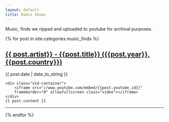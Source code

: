 ```yaml
---
layout: default
title: Radio Shows
---
```

<p class="message">
    Music, finds we ripped and uploaded to youtube for archival purposes.
</p>
<div class="posts">
  {% for post in site.categories.music_finds %}
  <article class="post">
    <h1 class="post-title">
      <a href="{{ post.url | relative_url }}">
        {{ post.artist}} - {{post.title}} ({{post.year}}, {{post.country}})
      </a>
    </h1>
    <time datetime="{{ post.date | date_to_xmlschema }}" class="post-date">{{ post.date | date_to_string }}</time>
    
    <div class="vid-container">
        <iframe src="//www.youtube.com/embed/{{post.youtube_id}}" 
        frameborder="0" allowfullscreen class="video"></iframe>
    </div>
    {{ post.content }}
  </article>
  <hr>
  {% endfor %}
  
</div>


